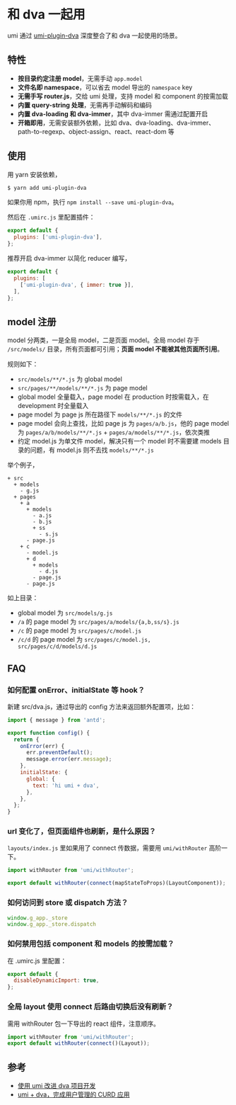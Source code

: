 # 和 dva 一起用

umi 通过 [umi-plugin-dva](https://github.com/umijs/umi/tree/master/packages/umi-plugin-dva) 深度整合了和 dva 一起使用的场景。

## 特性

* **按目录约定注册 model**，无需手动 `app.model`
* **文件名即 namespace**，可以省去 model 导出的 `namespace` key
* **无需手写 router.js**，交给 umi 处理，支持 model 和 component 的按需加载
* **内置 query-string 处理**，无需再手动解码和编码
* **内置 dva-loading 和 dva-immer**，其中 dva-immer 需通过配置开启
* **开箱即用**，无需安装额外依赖，比如 dva、dva-loading、dva-immer、path-to-regexp、object-assign、react、react-dom 等

## 使用

用 yarn 安装依赖，

```bash
$ yarn add umi-plugin-dva
```

如果你用 npm，执行 `npm install --save umi-plugin-dva`。

然后在 `.umirc.js` 里配置插件：

```js
export default {
  plugins: ['umi-plugin-dva'],
};
```

推荐开启 dva-immer 以简化 reducer 编写，

```js
export default {
  plugins: [
    ['umi-plugin-dva', { immer: true }],
  ],
};
```

## model 注册

model 分两类，一是全局 model，二是页面 model。全局 model 存于 `/src/models/` 目录，所有页面都可引用；**页面 model 不能被其他页面所引用**。  

规则如下：

* `src/models/**/*.js` 为 global model
* `src/pages/**/models/**/*.js` 为 page model
* global model 全量载入，page model 在 production 时按需载入，在 development 时全量载入
* page model 为 page js 所在路径下 `models/**/*.js` 的文件
* page model 会向上查找，比如 page js 为 `pages/a/b.js`，他的 page model 为 `pages/a/b/models/**/*.js` + `pages/a/models/**/*.js`，依次类推
* 约定 model.js 为单文件 model，解决只有一个 model 时不需要建 models 目录的问题，有 model.js 则不去找 `models/**/*.js`

举个例子，

```
+ src
  + models
    - g.js
  + pages
    + a
      + models
        - a.js
        - b.js
        + ss
          - s.js
      - page.js
    + c
      - model.js
      + d
        + models
          - d.js
        - page.js
      - page.js
```

如上目录：

* global model 为 `src/models/g.js`
* `/a` 的 page model 为 `src/pages/a/models/{a,b,ss/s}.js`
* `/c` 的 page model 为 `src/pages/c/model.js`
* `/c/d` 的 page model 为 `src/pages/c/model.js, src/pages/c/d/models/d.js`

## FAQ

### 如何配置 onError、initialState 等 hook？

新建 src/dva.js，通过导出的 config 方法来返回额外配置项，比如：

```js
import { message } from 'antd';

export function config() {
  return {
    onError(err) {
      err.preventDefault();
      message.error(err.message);
    },
    initialState: {
      global: {
        text: 'hi umi + dva',
      },
    },
  };
}
```

### url 变化了，但页面组件也刷新，是什么原因？

`layouts/index.js` 里如果用了 connect 传数据，需要用 `umi/withRouter` 高阶一下。

```js
import withRouter from 'umi/withRouter';

export default withRouter(connect(mapStateToProps)(LayoutComponent));
```

### 如何访问到 store 或 dispatch 方法？

```js
window.g_app._store
window.g_app._store.dispatch
```

### 如何禁用包括 component 和 models 的按需加载？

在 .umirc.js 里配置：

```js
export default {
  disableDynamicImport: true,
};
```

### 全局 layout 使用 connect 后路由切换后没有刷新？

需用 withRouter 包一下导出的 react 组件，注意顺序。

```js
import withRouter from 'umi/withRouter';
export default withRouter(connect()(Layout));
```

## 参考

* [使用 umi 改进 dva 项目开发](https://github.com/sorrycc/blog/issues/66)
* [umi + dva，完成用户管理的 CURD 应用](https://github.com/sorrycc/blog/issues/62)
